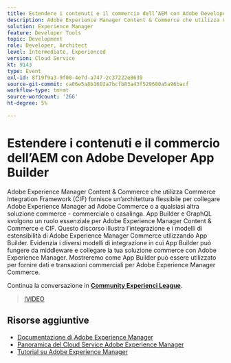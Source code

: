 ```yaml
---
title: Estendere i contenuti e il commercio dell’AEM con Adobe Developer App Builder
description: Adobe Experience Manager Content & Commerce che utilizza Commerce Integration Framework (CIF) fornisce un’architettura flessibile per collegare Adobe Experience Manager ad Adobe Commerce o a qualsiasi altra soluzione commerce - commerciale o casalinga. App Builder e GraphQL svolgono un ruolo essenziale per Adobe Experience Manager Content & Commerce e CIF. Questo discorso illustra l’integrazione e i modelli di estensibilità di Adobe Experience Manager Commerce utilizzando App Builder. Evidenzia i diversi modelli di integrazione in cui App Builder può fungere da middleware e collegare la tua soluzione commerce con Adobe Experience Manager. Mostreremo come App Builder può essere utilizzato per fornire dati e transazioni commerciali per Adobe Experience Manager Commerce.
solution: Experience Manager
feature: Developer Tools
topic: Development
role: Developer, Architect
level: Intermediate, Experienced
version: Cloud Service
kt: 9143
type: Event
exl-id: 8f19f9a3-9f00-4e7d-a747-2c37222e8639
source-git-commit: ca06e5a8b1602a7bcfb83a43f529680a5a96bacf
workflow-type: tm+mt
source-wordcount: '266'
ht-degree: 5%

---
```


# Estendere i contenuti e il commercio dell’AEM con Adobe Developer App Builder

Adobe Experience Manager Content &amp; Commerce che utilizza Commerce Integration Framework (CIF) fornisce un’architettura flessibile per collegare Adobe Experience Manager ad Adobe Commerce o a qualsiasi altra soluzione commerce - commerciale o casalinga. App Builder e GraphQL svolgono un ruolo essenziale per Adobe Experience Manager Content &amp; Commerce e CIF. Questo discorso illustra l’integrazione e i modelli di estensibilità di Adobe Experience Manager Commerce utilizzando App Builder. Evidenzia i diversi modelli di integrazione in cui App Builder può fungere da middleware e collegare la tua soluzione commerce con Adobe Experience Manager. Mostreremo come App Builder può essere utilizzato per fornire dati e transazioni commerciali per Adobe Experience Manager Commerce.

Continua la conversazione in **[Community Experienci League](https://adobe.ly/3om4942)**.

>[!VIDEO](https://video.tv.adobe.com/v/337567/?quality=12&learn=on&hidetitle=true)

## Risorse aggiuntive

- [Documentazione di Adobe Experience Manager ](https://experienceleague.adobe.com/docs/experience-manager-cloud-service.html?lang=it)
- [Panoramica del Cloud Service Adobe Experience Manager](https://experienceleague.adobe.com/docs/experience-manager-cloud-service/overview/home.html)
- [Tutorial su Adobe Experience Manager](https://experienceleague.adobe.com/docs/experience-manager-tutorials.html)
